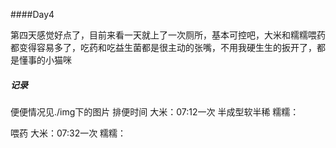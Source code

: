 ####Day4

第四天感觉好点了，目前来看一天就上了一次厕所，基本可控吧，大米和糯糯喂药都变得容易多了，吃药和吃益生菌都是很主动的张嘴，不用我硬生生的扳开了，都是懂事的小猫咪



##### 记录

便便情况见./img下的图片
排便时间
大米：07:12一次 半成型软半稀
糯糯：

喂药 
大米：07:32一次
糯糯：